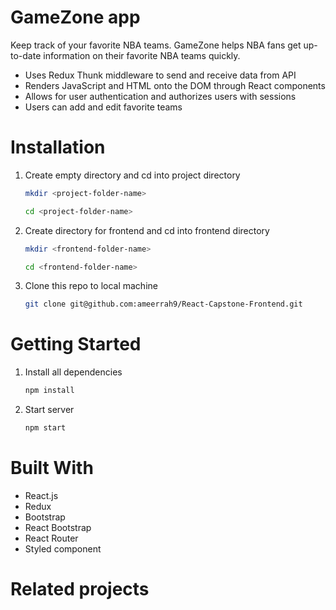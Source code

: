 # GameZone app

Keep track of your favorite NBA teams. GameZone helps NBA fans get up-to-date information on their favorite NBA teams quickly.

- Uses Redux Thunk middleware to send and receive data from API
- Renders JavaScript and HTML onto the DOM through React components
- Allows for user authentication and authorizes users with sessions
- Users can add and edit favorite teams

# Installation

1.  Create empty directory and cd into project directory
    ```bash
    mkdir <project-folder-name>
    ```
    ```bash
    cd <project-folder-name>
    ```
2.  Create directory for frontend and cd into frontend directory
    ```bash
    mkdir <frontend-folder-name>
    ```
    ```bash
    cd <frontend-folder-name>
    ```
3.  Clone this repo to local machine
    ```bash
    git clone git@github.com:ameerrah9/React-Capstone-Frontend.git
    ```

# Getting Started

1. Install all dependencies
   ```bash
   npm install
   ```
2. Start server
   ```bash
   npm start
   ```

# Built With

- React.js
- Redux
- Bootstrap
- React Bootstrap
- React Router
- Styled component

# Related projects
